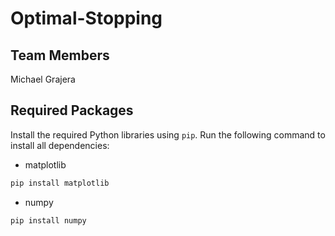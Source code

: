 # Optimal-Stopping

## Team Members
Michael Grajera

## Required Packages

Install the required Python libraries using `pip`. Run the following command to install all dependencies:

* matplotlib
```bash
pip install matplotlib
```
* numpy
```bash
pip install numpy
```
